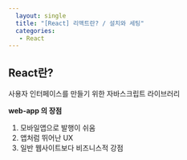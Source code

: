 ```yaml
---
  layout: single
  title: "[React] 리액트란? / 설치와 세팅"
  categories:
   - React
---
```

## React란?

사용자 인터페이스를 만들기 위한 자바스크립트 라이브러리

**web-app 의 장점**

1. 모바일앱으로 발행이 쉬움
2. 앱처럼 뛰어난 UX
3. 일반 웹사이트보다 비즈니스적 강점
